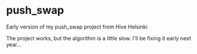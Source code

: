 # push_swap
Early version of my push_swap project from Hive Helsinki

The project works, but the algorithm is a little slow.
I'll be fixing it early next year...
